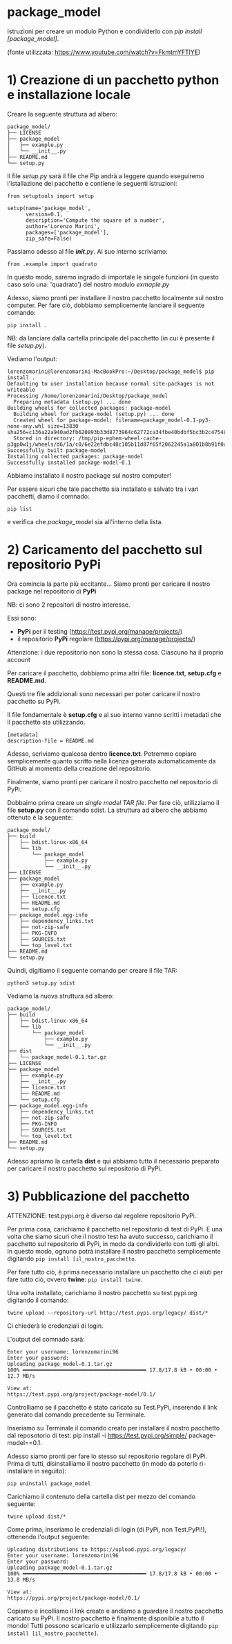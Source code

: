 # package_model

Istruzioni per creare un modulo Python e condividerlo con *pip install [package_model]*.

(fonte utilizzata: https://www.youtube.com/watch?v=FkmtmYFTlYE)

# 1) Creazione di un pacchetto python e installazione locale 

Creare la seguente struttura ad albero:

```
package_model/
├── LICENSE
├── package_model
│   ├── example.py
│   └── __init__.py
├── README.md
└── setup.py
```

Il file *setup.py* sarà il file che Pip andrà a leggere quando eseguiremo l'istallazione del pacchetto e contiene le seguenti istruzioni:

```
from setuptools import setup

setup(name='package_model',
      version=0.1,
      description='Compute the square of a number',
      author='Lorenzo Marini',
      packages=['package_model'],
      zip_safe=False)

```

Passiamo adesso al file *__init__.py*. Al suo interno scriviamo:

```
from .example import quadrato
```

In questo modo, saremo ingrado di importale le singole funzioni (in questo caso solo una: 'quadrato') del nostro modulo *exmaple.py*

Adesso, siamo pronti per installare il nostro pacchetto localmente sul nostro computer.
Per fare ciò, dobbiamo semplicemente lanciare il seguente comando:

```
pip install .
```

NB: da lanciare dalla cartella principale del pacchetto (in cui è presente il file *setup.py*).

Vediamo l'output:
```
lorenzomarini@lorenzomarini-MacBookPro:~/Desktop/package_model$ pip install .
Defaulting to user installation because normal site-packages is not writeable
Processing /home/lorenzomarini/Desktop/package_model
  Preparing metadata (setup.py) ... done
Building wheels for collected packages: package-model
  Building wheel for package-model (setup.py) ... done
  Created wheel for package-model: filename=package_model-0.1-py3-none-any.whl size=13830 sha256=c136a22a940ad2fb620893b33d8773964c62772ca34fbe40bdbf5bc3b2c47548
  Stored in directory: /tmp/pip-ephem-wheel-cache-p3gp0w1j/wheels/d6/1a/c0/6e22efdbc48c105b11d87f65f2062245a1a801b8b91f0c5711
Successfully built package-model
Installing collected packages: package-model
Successfully installed package-model-0.1
```
Abbiamo installato il nostro package sul nostro computer!

Per essere sicuri che tale pacchetto sia installato e salvato tra i vari pacchetti, diamo il comnado:

```
pip list
```
e verifica che *package_model* sia all'interno della lista.

# 2) Caricamento del pacchetto sul repositorio PyPi

Ora comincia la parte più eccitante...
Siamo pronti per caricare il nostro package nel repositorio di **PyPi**

NB: ci sono 2 repositori di nostro interesse.

Essi sono:
- **PyPi** per il testing (https://test.pypi.org/manage/projects/)
- il repositorio **PyPi** regolare (https://pypi.org/manage/projects/)

Attenzione: i due repositorio non sono la stessa cosa. Ciascuno ha il proprio account

Per caricare il pacchetto, dobbiamo prima altri file: **licence.txt**, **setup.cfg** e **README.md**.

Questi tre file addizionali sono necessari per poter caricare il nostro pacchetto su PyPi.

Il file fondamentale è **setup.cfg** e al suo interno vanno scritti i metadati che il pacchetto sta utilizzando.

```
[metadata]
description-file = README.md
```

Adesso, scriviamo qualcosa dentro **licence.txt**. Potremmo copiare semplicemente quanto scritto nella licenza generata automaticamente da GitHub al momento della creazione del repositorio.

Finalmente, siamo pronti per caricare il nostro pacchetto nel repositorio di PyPi.

Dobbaimo prima creare un *single model TAR file*. Per fare ciò, utilizziamo il file **setup.py** con il comando sdist.
La struttura ad albero che abbiamo ottenuto è la seguente:

```
package_model/
├── build
│   ├── bdist.linux-x86_64
│   └── lib
│       └── package_model
│           ├── example.py
│           └── __init__.py
├── LICENSE
├── package_model
│   ├── example.py
│   ├── __init__.py
│   ├── licence.txt
│   ├── README.md
│   └── setup.cfg
├── package_model.egg-info
│   ├── dependency_links.txt
│   ├── not-zip-safe
│   ├── PKG-INFO
│   ├── SOURCES.txt
│   └── top_level.txt
├── README.md
└── setup.py
```

Quindi, digitiamo il seguente comando per creare il file TAR:

```
python3 setup.py sdist
```

Vediamo la nuova struttura ad albero:

```
package_model/
├── build
│   ├── bdist.linux-x86_64
│   └── lib
│       └── package_model
│           ├── example.py
│           └── __init__.py
├── dist
│   └── package_model-0.1.tar.gz
├── LICENSE
├── package_model
│   ├── example.py
│   ├── __init__.py
│   ├── licence.txt
│   ├── README.md
│   └── setup.cfg
├── package_model.egg-info
│   ├── dependency_links.txt
│   ├── not-zip-safe
│   ├── PKG-INFO
│   ├── SOURCES.txt
│   └── top_level.txt
├── README.md
└── setup.py
```

Adesso apriamo la cartella **dist** e qui abbiamo tutto il necessario preparato per caricare il nostro pacchetto sul repositorio di PyPi.

# 3) Pubblicazione del pacchetto

ATTENZIONE: test.pypi.org è diverso dal regolere repositorio PyPi.

Per prima cosa, carichiamo il pacchetto nel repositorio di test di PyPi. E una volta che siamo sicuri che il nostro test ha avuto successo, carichiamo il pacchetto sul repositorio di PyPi, in modo da condividerlo con tutti gli altri. In questo modo, ognuno potrà installare il nostro pacchetto semplicemente digitando  ```pip install [il_nostro_pacchetto```.

Per fare tutto ciò, è prima necessario installare un pacchetto che ci aiuti per fare tutto ciò, ovvero **twine**:
```pip install twine```.

Una volta installato, carichiamo il nostro pacchetto su test.pypi.org digitando il comando:

```
twine upload --repository-url http://test.pypi.org/legacy/ dist/*
```
Ci chiederà le credenziali di login.

L'output del comnado sarà:

```
Enter your username: lorenzomarini96
Enter your password: 
Uploading package_model-0.1.tar.gz
100% ━━━━━━━━━━━━━━━━━━━━━━━━━━━━━━━━━━━━━━━━ 17.8/17.8 kB • 00:00 • 12.7 MB/s

View at:
https://test.pypi.org/project/package-model/0.1/
```

Controlliamo se il pacchetto è stato caricato su Test.PyPi, inserendo il link generato dal comando precedente su Terminale.

Inseriamo su Terminale il comando creato per installare il nostro pacchetto dal reposotorio di test:
pip install -i https://test.pypi.org/simple/ package-model==0.1.

Adesso siamo pronti per fare lo stesso sul repositorio regolare di PyPi. Prima di tutti, disinstalliamo il nostro pacchetto (in modo da poterlo ri-installare in seguito):

```
pip uninstall package_model
```
Carichiamo il contenuto della cartella dist per mezzo del comando seguente:

```twine upload dist/*```

Come prima, inseriamo le credenziali di login (di PyPi, non Test.PyPi!), ottenendo l'output seguente:

```
Uploading distributions to https://upload.pypi.org/legacy/
Enter your username: lorenzomarini96
Enter your password: 
Uploading package_model-0.1.tar.gz
100% ━━━━━━━━━━━━━━━━━━━━━━━━━━━━━━━━━━━━━━━━ 17.8/17.8 kB • 00:00 • 13.8 MB/s

View at:
https://pypi.org/project/package-model/0.1/
```

Copiamo e incolliamo il link creato e andiamo a guardare il nostro pacchetto caricato su PyPi. Il nostro pacchetto è finalmente disponibile a tutto il mondo!
Tutti possono scaricarlo e utilizzarlo semplicemente digitando ```pip install [il_nostro_pacchetto]```.
